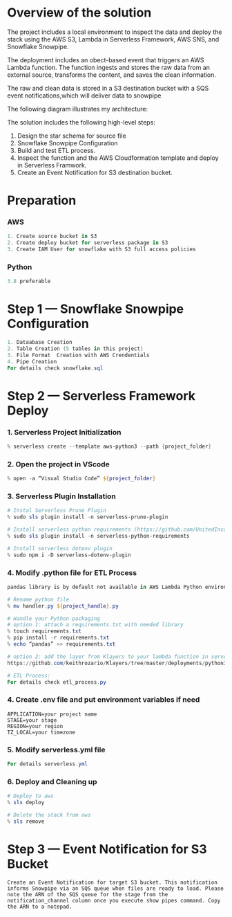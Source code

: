 # Overview of the solution
The project includes a local environment to inspect the data and deploy the stack using the AWS S3, Lambda in Serverless Framework, AWS SNS, and Snowflake Snowpipe. 

The deployment includes an obect-based event that triggers an AWS Lambda function. The function ingests and stores the raw data from an external source, transforms the content, and saves the clean information. 

The raw and clean data is stored in a S3 destination bucket with a SQS event notifications,which will deliver data to snowpipe

The following diagram illustrates my architecture:

The solution includes the following high-level steps:

1. Design the star schema for source file 
2. Snowflake Snowpipe Configuration
3. Build and test ETL process.
2. Inspect the function and the AWS Cloudformation template and deploy in Serverless Framwork.
5. Create an Event Notification for S3 destination bucket. 

# Preparation

### AWS
```powershell
1. Create source bucket in S3
2. Create deploy bucket for serverless package in S3 
3. Create IAM User for snowflake with S3 full access policies
```
### Python 
```powershell
3.8 preferable
```

# Step 1 — Snowflake Snowpipe Configuration
```powershell
1. Dataabase Creation
2. Table Creation (5 tables in this project)
3. File Format  Creation with AWS Crendentials
4. Pipe Creation 
For details check snowflake.sql
```

# Step 2 — Serverless Framework Deploy

### 1. Serverless Project Initialization
```powershell
% serverless create --template aws-python3 --path {project_folder}
```

### 2. Open the project in VScode
```powershell
% open -a “Visual Studio Code” ${project_folder}
```

### 3. Serverless Plugin Installation
```powershell
# Instal Serverless Prune Plugin 
% sudo sls plugin install -n serverless-prune-plugin

# Install serverless python requirements (https://github.com/UnitedIncome/serverless-python-requirements)s
% sudo sls plugin install -n serverless-python-requirements

# Install serverless dotenv plugin
% sudo npm i -D serverless-dotenv-plugin
```
### 4. Modify .python file for ETL Process
```powershell
pandas library is by default not available in AWS Lambda Python environments. For using pandas library in Lambda function, a requirements.txt needs to be attached, OR a Lambda Layer needs to attached to the Lambda function. 

# Rename python file
% mv handler.py ${project_handle}.py

# Handle your Python packaging
# option 1: attach a requirements.txt with needed library
% touch requirements.txt
% pip install -r requirements.txt
% echo “pandas” >> requirements.txt

# option 2: add the layer from Klayers to your lambda function in serverless.yml (recommend)
https://github.com/keithrozario/Klayers/tree/master/deployments/python3.8/arns

# ETL Process:
For details check etl_process.py
```
### 4. Create .env file and put environment variables if need
```env
APPLICATION=your project name
STAGE=your stage
REGION=your region
TZ_LOCAL=your timezone
```
### 5. Modify serverless.yml file
```Powershell
For details serverless.yml
```

### 6. Deploy and Cleaning up 
```Powershell
# Deploy to aws 
% sls deploy

# Delete the stack from aws 
% sls remove
```

# Step 3 — Event Notification for S3 Bucket

```
Create an Event Notification for target S3 bucket. This notification informs Snowpipe via an SQS queue when files are ready to load. Please note the ARN of the SQS queue for the stage from the notification_channel column once you execute show pipes command. Copy the ARN to a notepad.
```